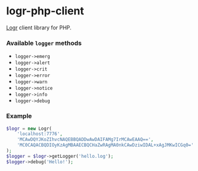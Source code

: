 # logr-php-client

[Logr] client library for PHP.

[Logr]: https://github.com/504dev/logr

### Available `logger` methods

* `logger->emerg`
* `logger->alert`
* `logger->crit`
* `logger->error`
* `logger->warn`
* `logger->notice`
* `logger->info`
* `logger->debug`

### Example

```php
$logr = new Logr(
    'localhost:7776',
    'MCAwDQYJKoZIhvcNAQEBBQADDwAwDAIFAMg7IrMCAwEAAQ==',
    'MC0CAQACBQDIOyKzAgMBAAECBQCHaZwRAgMA0nkCAwDziwIDAL+xAgJMKwICGq0='
);
$logger = $logr->getLogger('hello.log');
$logger->debug('Hello!');
```